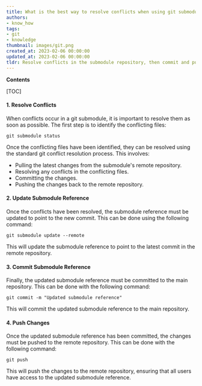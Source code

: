 ```yaml
---
title: What is the best way to resolve conflicts when using git submodules?
authors:
- know_how
tags:
- git
- knowledge
thumbnail: images/git.png
created_at: 2023-02-06 00:00:00
updated_at: 2023-02-06 00:00:00
tldr: Resolve conflicts in the submodule repository, then commit and push the change to the parent repository.
---
```


**Contents**

[TOC]

#### 1. Resolve Conflicts

When conflicts occur in a git submodule, it is important to resolve them as soon as possible. The first step is to identify the conflicting files:

`git submodule status`

Once the conflicting files have been identified, they can be resolved using the standard git conflict resolution process. This involves:

- Pulling the latest changes from the submodule's remote repository.
- Resolving any conflicts in the conflicting files.
- Committing the changes.
- Pushing the changes back to the remote repository.

#### 2. Update Submodule Reference

Once the conflicts have been resolved, the submodule reference must be updated to point to the new commit. This can be done using the following command:

`git submodule update --remote`

This will update the submodule reference to point to the latest commit in the remote repository.

#### 3. Commit Submodule Reference

Finally, the updated submodule reference must be committed to the main repository. This can be done with the following command:

`git commit -m "Updated submodule reference"`

This will commit the updated submodule reference to the main repository.

#### 4. Push Changes

Once the updated submodule reference has been committed, the changes must be pushed to the remote repository. This can be done with the following command:

`git push`

This will push the changes to the remote repository, ensuring that all users have access to the updated submodule reference.
